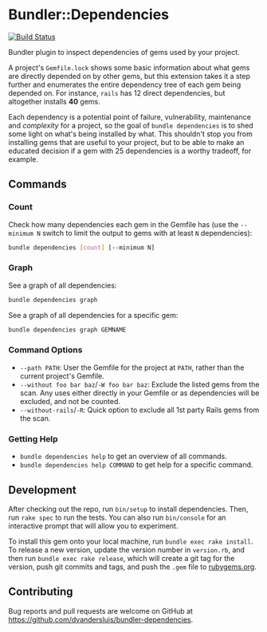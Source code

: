 # Bundler::Dependencies

[![Build Status](https://travis-ci.org/dvandersluis/bundler-dependencies.svg?branch=master)](https://travis-ci.org/dvandersluis/bundler-dependencies)

Bundler plugin to inspect dependencies of gems used by your project.

A project's `Gemfile.lock` shows some basic information about what gems are directly depended on by other gems, but this extension takes it a step further and enumerates the entire dependency tree of each gem being depended on. For instance, `rails` has 12 direct dependencies, but altogether installs **40** gems.

Each dependency is a potential point of failure, vulnerability, maintenance and *complexity* for a project, so the goal of `bundle dependencies` is to shed some light on what's being installed by what. This shouldn't stop you from installing gems that are useful to your project, but to be able to make an educated decision if a gem with 25 dependencies is a worthy tradeoff, for example.  

## Commands

### Count

Check how many dependencies each gem in the Gemfile has (use the `--minimum N` switch to limit the output to gems with at least `N` dependencies):

```sh
bundle dependencies [count] [--minimum N] 
```

### Graph

See a graph of all dependencies:
```sh
bundle dependencies graph
```

See a graph of all dependencies for a specific gem:
```sh
bundle dependencies graph GEMNAME
```

### Command Options

* `--path PATH`: User the Gemfile for the project at `PATH`, rather than the current project's Gemfile.
* `--without foo bar baz`/`-W foo bar baz`: Exclude the listed gems from the scan. Any uses either directly in your Gemfile or as dependencies will be excluded, and not be counted.
* `--without-rails`/`-R`: Quick option to exclude all 1st party Rails gems from the scan.

### Getting Help

* `bundle dependencies help` to get an overview of all commands.
* `bundle dependencies help COMMAND` to get help for a specific command.

## Development

After checking out the repo, run `bin/setup` to install dependencies. Then, run `rake spec` to run the tests. You can also run `bin/console` for an interactive prompt that will allow you to experiment.

To install this gem onto your local machine, run `bundle exec rake install`. To release a new version, update the version number in `version.rb`, and then run `bundle exec rake release`, which will create a git tag for the version, push git commits and tags, and push the `.gem` file to [rubygems.org](https://rubygems.org).

## Contributing

Bug reports and pull requests are welcome on GitHub at https://github.com/dvandersluis/bundler-dependencies.
